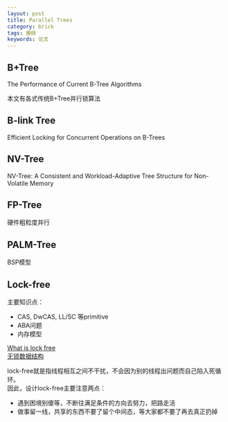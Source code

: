 ```yaml
---
layout: post
title: Parallel Trees
category: brick
tags: 搬砖
keywords: 论文
---
```


## B+Tree

The Performance of Current B-Tree Algorithms

本文有各式传统B+Tree并行锁算法

## B-link Tree

Efficient Locking for Concurrent Operations on B-Trees

## NV-Tree

NV-Tree: A Consistent and Workload-Adaptive Tree Structure for Non-Volatile Memory

## FP-Tree

硬件粗粒度并行

## PALM-Tree

BSP模型


## Lock-free  
主要知识点：
* CAS, DwCAS, LL/SC 等primitive
* ABA问题
* 内存模型

[What is lock free](http://www.cnblogs.com/gaochundong/p/lock_free_programming.html)  
[无锁数据结构](http://blog.jobbole.com/90811/)  

lock-free就是指线程相互之间不干扰，不会因为别的线程出问题而自己陷入死循环。  
因此，设计lock-free主要注意两点：  
* 遇到困境别傻等，不断往满足条件的方向去努力，把路走活
* 做事留一线，共享的东西不要了留个中间态，等大家都不要了再去真正扔掉